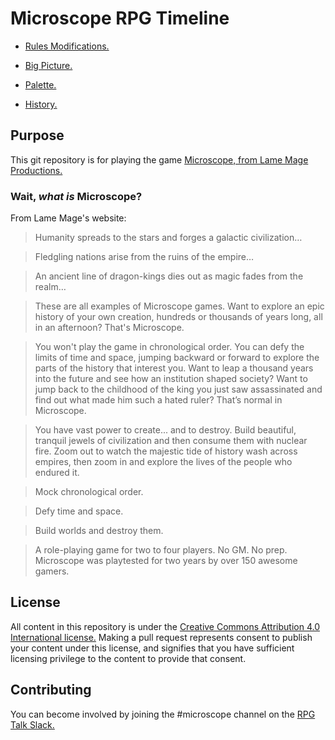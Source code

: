 # Microscope RPG Timeline

* [Rules Modifications.](rules.md)

* [Big Picture.](bigpicture.md)

* [Palette.](palette.md)

* [History.](history.md)

## Purpose

This git repository is for playing the game [Microscope, from Lame Mage Productions.](http://www.lamemage.com/microscope/) 

### Wait, _what is_ Microscope?

From Lame Mage's website:

> Humanity spreads to the stars and forges a galactic civilization…

> Fledgling nations arise from the ruins of the empire…

> An ancient line of dragon-kings dies out as magic fades from the realm…

> These are all examples of Microscope games. Want to explore an epic history of your own creation, hundreds or thousands of years long, all in an afternoon? That's Microscope.

> You won't play the game in chronological order. You can defy the limits of time and space, jumping backward or forward to explore the parts of the history that interest you. Want to leap a thousand years into the future and see how an institution shaped society? Want to jump back to the childhood of the king you just saw assassinated and find out what made him such a hated ruler? That’s normal in Microscope.

> You have vast power to create... and to destroy. Build beautiful, tranquil jewels of civilization and then consume them with nuclear fire. Zoom out to watch the majestic tide of history wash across empires, then zoom in and explore the lives of the people who endured it.

> Mock chronological order.

> Defy time and space.

> Build worlds and destroy them.

> A role-playing game for two to four players. No GM. No prep. Microscope was playtested for two years by over 150 awesome gamers.

## License

All content in this repository is under the [Creative Commons Attribution 4.0 International license.](LICENSE.md) Making a pull request represents consent to publish your content under this license, and signifies that you have sufficient licensing privilege to the content to provide that consent.

## Contributing

You can become involved by joining the #microscope channel on the [RPG Talk Slack.](http://rpg-talk.com/) 